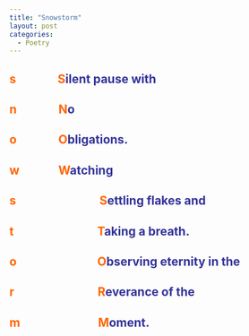 ```yaml
---
title: "Snowstorm"
layout: post
categories:
  - Poetry
---
```

<h2><span style="color: #333399;"><span style="color: #ff6600;">s&nbsp; &nbsp; &nbsp; &nbsp; &nbsp; &nbsp; &nbsp; &nbsp;S</span></span><span style="color: #333399;">ilent pause with</span></h2>
<h2><span style="color: #333399;"><span style="color: #ff6600;">n&nbsp; &nbsp; &nbsp; &nbsp; &nbsp; &nbsp; &nbsp; &nbsp;N</span>o&nbsp;</span></h2>
<h2><span style="color: #333399;"><span style="color: #ff6600;">o&nbsp; &nbsp; &nbsp; &nbsp; &nbsp; &nbsp; &nbsp; &nbsp;O</span>bligations.</span></h2>
<h2><span style="color: #333399;"><span style="color: #ff6600;">w&nbsp; &nbsp; &nbsp; &nbsp; &nbsp; &nbsp; &nbsp; W</span>atching</span></h2>
<h2><span style="color: #333399;"><span style="color: #ff6600;">s&nbsp; &nbsp; &nbsp; &nbsp; &nbsp; &nbsp; &nbsp; &nbsp; &nbsp; &nbsp; &nbsp; &nbsp; &nbsp; &nbsp; &nbsp; S</span>ettling flakes and</span></h2>
<h2><span style="color: #333399;"><span style="color: #ff6600;">t&nbsp; &nbsp; &nbsp; &nbsp; &nbsp; &nbsp; &nbsp; &nbsp; &nbsp; &nbsp; &nbsp; &nbsp; &nbsp; &nbsp; &nbsp; T</span>aking a breath.</span></h2>
<h2><span style="color: #333399;"><span style="color: #ff6600;">o&nbsp; &nbsp; &nbsp; &nbsp; &nbsp; &nbsp; &nbsp; &nbsp; &nbsp; &nbsp; &nbsp; &nbsp; &nbsp; &nbsp; &nbsp;O</span>bserving eternity in the&nbsp;</span></h2>
<h2><span style="color: #333399;"><span style="color: #ff6600;">r&nbsp; &nbsp; &nbsp; &nbsp; &nbsp; &nbsp; &nbsp; &nbsp; &nbsp; &nbsp; &nbsp; &nbsp; &nbsp; &nbsp; &nbsp; R</span>everance of the</span></h2>
<h2><span style="color: #333399;"><span style="color: #ff6600;">m&nbsp; &nbsp; &nbsp; &nbsp; &nbsp; &nbsp; &nbsp; &nbsp; &nbsp; &nbsp; &nbsp; &nbsp; &nbsp; &nbsp; M</span>oment.</span></h2>
